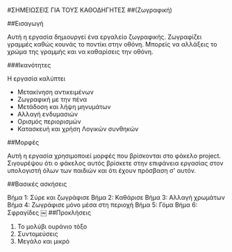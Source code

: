 #ΣΗΜΕΙΩΣΕΙΣ ΓΙΑ ΤΟΥΣ ΚΑΘΟΔΗΓΗΤΕΣ##(Ζωγραφική)##ΕισαγωγήΑυτή η εργασία δημιουργεί ένα εργαλείο ζωγραφικής. Ζωγραφίζει γραμμές καθώς κουνάς το ποντίκι στην οθόνη. Μπορείς να αλλάξεις το χρώμα της γραμμής και να καθαρίσεις την οθόνη.###ΙκανότητεςΗ εργασία καλύπτει* Μετακίνηση αντικειμένων* Ζωγραφική με την πένα* Μετάδοση και λήψη μηνυμάτων* Αλλαγή ενδυμασιών* Ορισμός περιορισμών* Κατασκευή και χρήση Λογικών συνθηκών##ΜορφέςΑυτή η εργασία χρησιμοποιεί μορφές που βρίσκονται στο φάκελο project. Σιγουρέψου ότι ο φάκελος αυτός βρίσκετε στην επιφάνεια εργασίας στον υπολογιστή όλων των παιδιών και ότι έχουν πρόσβαση σ' αυτόν.##Βασικές ασκήσειςΒήμα 1: Σύρε και ζωγράφισεΒήμα 2: ΚαθάρισεΒήμα 3: Αλλαγή χρωμάτωνΒήμα 4: Ζωγράφισε μόνο μέσα στη περιοχήΒήμα 5: ΓόμαΒήμα 6: Σφραγίδες￼##Προκλήσεις1. Το μολύβι ουράνιο τόξο2. Συντομεύσεις3. Μεγάλο και μικρό